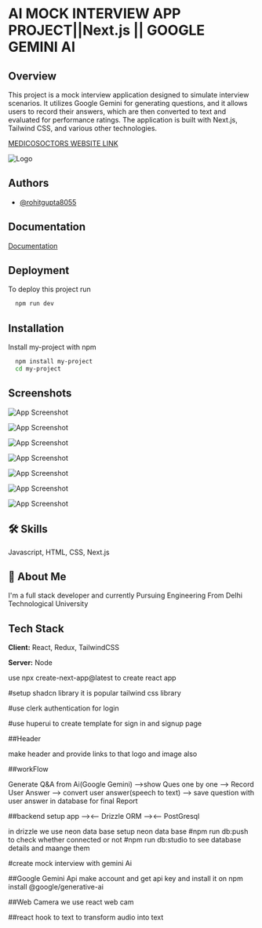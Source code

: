
# AI MOCK INTERVIEW APP PROJECT||Next.js || GOOGLE GEMINI AI

## Overview
This project is a mock interview application designed to simulate interview scenarios. It utilizes Google Gemini for generating questions, and it allows users to record their answers, which are then converted to text and evaluated for performance ratings. The application is built with Next.js, Tailwind CSS, and various other technologies.

[MEDICOSOCTORS WEBSITE LINK](https://ai-mock-interview-app-ochre.vercel.app/)



![Logo](https://res.cloudinary.com/dwp0bcwg9/image/upload/v1722701914/logo_e01933d913.svg)




## Authors

- [@rohitgupta8055](https://github.com/rohitgupta8055)


## Documentation

[Documentation](https://github.com/rohitgupta8055/AI_Mock_Interview_App)


## Deployment

To deploy this project run

```bash
  npm run dev
```


## Installation

Install my-project with npm

```bash
  npm install my-project
  cd my-project
```
    
## Screenshots

![App Screenshot](https://res.cloudinary.com/dwp0bcwg9/image/upload/v1722704598/1_4e2a1682ac.png)

![App Screenshot](https://res.cloudinary.com/dwp0bcwg9/image/upload/v1722704609/2_1a54379bc0.png)

![App Screenshot](https://res.cloudinary.com/dwp0bcwg9/image/upload/v1722704600/3_12ad8b8884.png)

![App Screenshot](https://res.cloudinary.com/dwp0bcwg9/image/upload/v1722704735/4_9cf96a14e8.png)

![App Screenshot](https://res.cloudinary.com/dwp0bcwg9/image/upload/v1722704738/5_bf008eb83d.png)

![App Screenshot](https://res.cloudinary.com/dwp0bcwg9/image/upload/v1722704592/6_af7243c246.png)

![App Screenshot](https://res.cloudinary.com/dwp0bcwg9/image/upload/v1722704593/7_12ecf51334.png)

## 🛠 Skills
Javascript, HTML, CSS, Next.js


## 🚀 About Me
I'm a full stack developer and currently Pursuing Engineering From Delhi Technological University




## Tech Stack

**Client:** React, Redux, TailwindCSS

**Server:** Node

use npx create-next-app@latest to create react app

#setup shadcn library
it is popular tailwind css library

#use clerk  authentication for login

#use huperui to create template for sign in and signup page


##Header

make header and provide links to that logo and image also 

##workFlow

Generate Q&A from Ai(Google Gemini) -->show Ques one by one --> Record User Answer --> convert user answer(speech to text) --> save question with user answer in database for final Report

##backend setup
app --><-- Drizzle ORM --><-- PostGresql

in drizzle we use neon data base
setup neon data base 
#npm run db:push to check whether connected or not
#npm run db:studio to see database details and maange them

#create mock interview with gemini Ai

##Google Gemini Api
make account and get api key
and install it on npm install @google/generative-ai


##Web Camera
we use react web cam

##react hook to text
to transform audio into text
